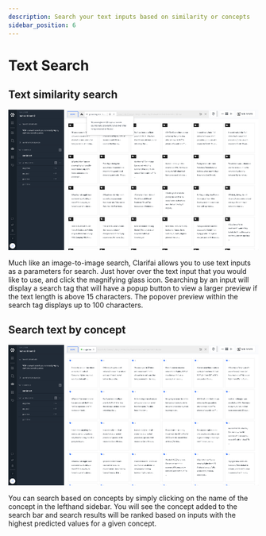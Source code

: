 ```yaml
---
description: Search your text inputs based on similarity or concepts
sidebar_position: 6
---
```


# Text Search

## Text similarity search

![Search for similar text inputs](/img/search-by-text-input.jpg)

Much like an image-to-image search, Clarifai allows you to use text inputs as a parameters for search. Just hover over the text input that you would like to use, and click the magnifying glass icon. Searching by an input will display a search tag that will have a popup button to view a larger preview if the text length is above 15 characters. The popover preview within the search tag displays up to 100 characters.

## Search text by concept

![Search text inputs by concepts](/img/search-text-by-concept.jpg)

You can search based on concepts by simply clicking on the name of the concept in the lefthand sidebar. You will see the concept added to the search bar and search results will be ranked based on inputs with the highest predicted values for a given concept.

